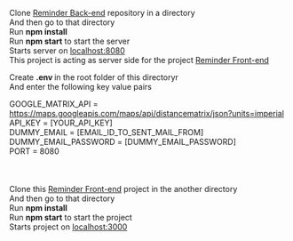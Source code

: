 Clone [Reminder Back-end](https://github.com/shubhammxv/reminder-app-back) repository in a directory <br />
And then go to that directory <br />
Run <b>npm install</b> <br />
Run <b>npm start</b> to start the server <br />
Starts server on [localhost:8080](https://localhost:8080/) <br />
This project is acting as server side 
for the project [Reminder Front-end](https://github.com/shubhammxv/reminder-app-front) <br />

Create <b> .env </b> in the root folder of this directoryr<br />
And enter the following key value pairs <br />

GOOGLE_MATRIX_API = https://maps.googleapis.com/maps/api/distancematrix/json?units=imperial </br>
API_KEY = [YOUR_API_KEY] <br />
DUMMY_EMAIL = [EMAIL_ID_TO_SENT_MAIL_FROM] <br />
DUMMY_EMAIL_PASSWORD = [DUMMY_EMAIL_PASSWORD] <br />
PORT = 8080 <br />
<br />
<br />
<br />
Clone this [Reminder Front-end](https://github.com/shubhammxv/reminder-app-front) project in the another directory <br />
And then go to that directory <br />
Run <b>npm install</b> <br />
Run <b>npm start</b> to start the project <br />
Starts project on [localhost:3000](https://localhost:3000/) <br /> <br />
